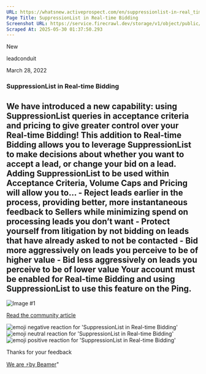 ```yaml
---
URL: https://whatsnew.activeprospect.com/en/suppressionlist-in-real_time-bidding
Page Title: SuppressionList in Real-time Bidding
Screenshot URL: https://service.firecrawl.dev/storage/v1/object/public/media/screenshot-96b31401-abd6-44e2-8daf-f03a861c2b23.png
Scraped At: 2025-05-30 01:37:50.293
---
```

New






leadconduit



March 28, 2022

### SuppressionList in Real-time Bidding

## We have introduced a new capability: using SuppressionList queries in acceptance criteria and pricing to give greater control over your Real-time Bidding!    This addition to Real-time Bidding allows you to leverage SuppressionList to make decisions about whether you want to accept a lead, or change your bid on a lead.     Adding SuppressionList to be used within Acceptance Criteria, Volume Caps and Pricing will allow you to…    \- Reject leads earlier in the process, providing better, more instantaneous feedback to Sellers while minimizing spend on processing leads you don’t want     \- Protect yourself from litigation by not bidding on leads that have already asked to not be contacted    \- Bid more aggressively on leads you perceive to be of higher value    \- Bid less aggressively on leads you perceive to be of lower value    Your account must be enabled for Real-time Bidding and using SuppressionList to use this feature on the Ping.

![Image #1](https://app.getbeamer.com/pictures?id=210770-Qu-_ve-_vQpWR2nvv73vv73vv70q77-9d--_ve-_ve-_vUTvv73vv73vv70Y77-9EO-_vVbvv70j77-977-977-9DQs.&v=4)

[Read the community article](https://community.activeprospect.com/posts/4601784-suppressionlist-in-real-time-bidding-and-purchasing-decisions)

![emoji negative reaction for 'SuppressionList in Real-time Bidding'](https://app.getbeamer.com/images/emojiNeg.svg)![emoji neutral reaction for 'SuppressionList in Real-time Bidding'](https://app.getbeamer.com/images/emojiNeut.svg)![emoji positive reaction for 'SuppressionList in Real-time Bidding'](https://app.getbeamer.com/images/emojiPos.svg)

Thanks for your feedback

[We are ⚡by Beamer](https://www.getbeamer.com/?ref=watermark_MErKJCnu12412_public&company=ActiveProspect&watermarkRef=powered&utm_term=MErKJCnu12412&utm_content=ActiveProspect&utm_source=standalone&utm_medium=footer&utm_campaign=powered)"

